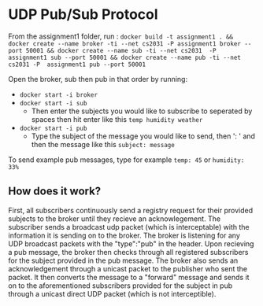 # UDP Pub/Sub Protocol
From the assignment1 folder, run : `docker build -t assignment1 . && docker create --name broker -ti --net cs2031 -P assignment1 broker --port 50001 && docker create --name sub -ti --net cs2031  -P assignment1 sub --port 50001 && docker create --name pub -ti --net cs2031 -P  assignment1 pub --port 50001 `

Open the broker, sub then pub in that order by running:
* `docker start -i broker`
* `docker start -i sub`
  * Then enter the subjects you would like to subscribe to seperated by spaces then hit enter like this `temp humidity weather`
* `docker start -i pub`
  * Type the subject of the message you would like to send, then ': ' and then the message like this `subject: message`
  
To send example pub messages, type for example `temp: 45` or `humidity: 33%`

## How does it work?
First, all subscribers continuously send a registry request for their provided subjects to the broker until they recieve an acknowlegement. The subscriber sends a broadcast udp packet (which is interceptable) with the information it is sending on to the broker. The broker is listening for any UDP broadcast packets with the "type":"pub" in the header. Upon recieving a pub message, the broker then checks through all registered subscribers for the subject provided in the pub message. The broker also sends an acknowledgement through a unicast packet to the publisher who sent the packet. It then converts the message to a "forward" message and sends it on to the aforementioned subscribers provided for the subject in pub through a unicast direct UDP packet (which is not interceptible). 